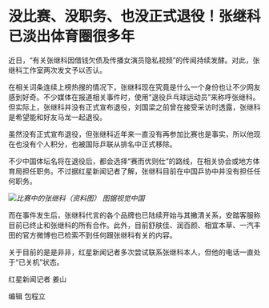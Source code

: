 # 没比赛、没职务、也没正式退役！张继科已淡出体育圈很多年

近日，“有关张继科因借钱欠债及传播女演员隐私视频”的传闻持续发酵。对此，张继科工作室两次发文予以否认。

在相关词条连续上榜热搜的情况下，张继科现在究竟是什么一个身份也让不少网友感到好奇。不少媒体在报道相关事件时，使用“退役乒乓球运动员”来称呼张继科。但实际上，张继科并没有正式宣布退役，刘国梁之前曾在接受采访时透露，张继科是希望能和好友马龙一起退役。

虽然没有正式宣布退役，但张继科近年来一直没有再参加比赛也是事实，所以他现在也没有个人积分，也被国际乒联从排名中正式移除。

不少中国体坛名将在退役后，都会选择“赛而优则仕”的路线，在相关协会或地方体育局担任职务。不过据红星新闻记者了解，张继科目前在中国乒协中并没有担任任何职务。

![](https://inews.gtimg.com/om_bt/OQEPR1x7oyf19aZSKQ50aW45ZL69doLLGZFrsN4OK5A9kAA/1000)_比赛中的张继科（资料图）
图据视觉中国_

而在事件发生后，张继科代言的各个品牌也已陆续开始与其撇清关系，安踏客服称目前已终止和张继科的所有合作。此外，目前舒肤佳、润百颜、相宜本草、一汽丰田的官方微博也已检索不到任何跟张继科有关的内容。

关于目前的是是非非，红星新闻记者多次尝试联系张继科本人，但他的电话一直处于“已关机”状态。

红星新闻记者 姜山

编辑 包程立

